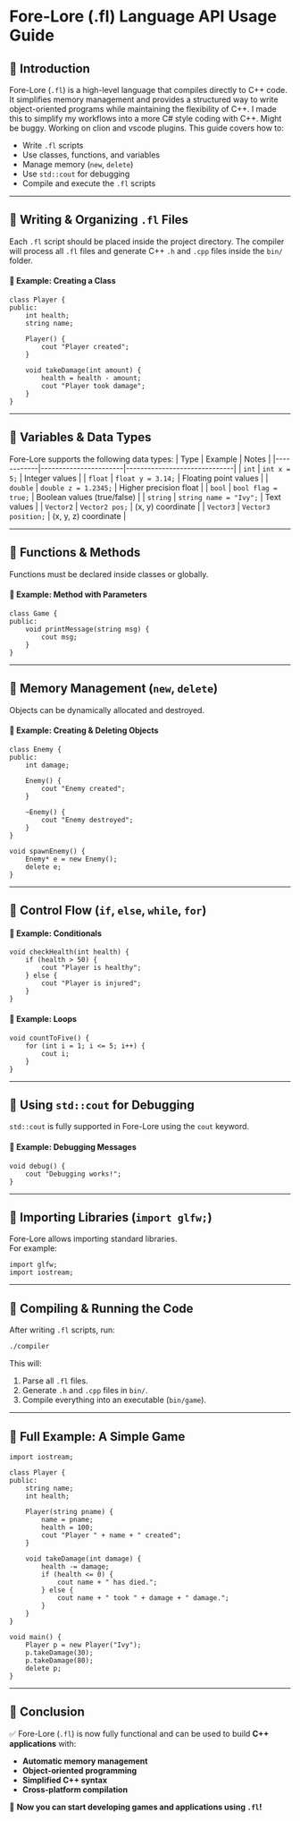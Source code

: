 # **Fore-Lore (.fl) Language API Usage Guide**

## **📌 Introduction**
Fore-Lore (`.fl`) is a high-level language that compiles directly to C++ code. It simplifies memory management and provides a structured way to write object-oriented programs while maintaining the flexibility of C++.
I made this to simplify my workflows into a more C# style coding with C++. Might be buggy. Working on clion and vscode plugins.
This guide covers how to:
- Write `.fl` scripts
- Use classes, functions, and variables
- Manage memory (`new`, `delete`)
- Use `std::cout` for debugging
- Compile and execute the `.fl` scripts

---

## **📂 Writing & Organizing `.fl` Files**
Each `.fl` script should be placed inside the project directory. The compiler will process all `.fl` files and generate C++ `.h` and `.cpp` files inside the `bin/` folder.

#### **📝 Example: Creating a Class**
```fl
class Player {
public:
    int health;
    string name;
    
    Player() {
        cout "Player created";
    }
    
    void takeDamage(int amount) {
        health = health - amount;
        cout "Player took damage";
    }
}
```

---

## **📌 Variables & Data Types**
Fore-Lore supports the following data types:
| Type        | Example               | Notes                        |
|------------|-----------------------|------------------------------|
| `int`      | `int x = 5;`          | Integer values               |
| `float`    | `float y = 3.14;`      | Floating point values        |
| `double`   | `double z = 1.2345;`   | Higher precision float       |
| `bool`     | `bool flag = true;`    | Boolean values (true/false)  |
| `string`   | `string name = "Ivy";` | Text values                  |
| `Vector2`  | `Vector2 pos;`        | (x, y) coordinate            |
| `Vector3`  | `Vector3 position;`    | (x, y, z) coordinate         |

---

## **📌 Functions & Methods**
Functions must be declared inside classes or globally.

#### **📝 Example: Method with Parameters**
```fl
class Game {
public:
    void printMessage(string msg) {
        cout msg;
    }
}
```

---

## **📌 Memory Management (`new`, `delete`)**
Objects can be dynamically allocated and destroyed.

#### **📝 Example: Creating & Deleting Objects**
```fl
class Enemy {
public:
    int damage;
    
    Enemy() {
        cout "Enemy created";
    }
    
    ~Enemy() {
        cout "Enemy destroyed";
    }
}

void spawnEnemy() {
    Enemy* e = new Enemy();
    delete e;
}
```

---

## **📌 Control Flow (`if`, `else`, `while`, `for`)**
#### **📝 Example: Conditionals**
```fl
void checkHealth(int health) {
    if (health > 50) {
        cout "Player is healthy";
    } else {
        cout "Player is injured";
    }
}
```

#### **📝 Example: Loops**
```fl
void countToFive() {
    for (int i = 1; i <= 5; i++) {
        cout i;
    }
}
```

---

## **📌 Using `std::cout` for Debugging**
`std::cout` is fully supported in Fore-Lore using the `cout` keyword.

#### **📝 Example: Debugging Messages**
```fl
void debug() {
    cout "Debugging works!";
}
```

---

## **📌 Importing Libraries (`import glfw;`)**
Fore-Lore allows importing standard libraries.  
For example:
```fl
import glfw;
import iostream;
```

---

## **📌 Compiling & Running the Code**
After writing `.fl` scripts, run:
```sh
./compiler
```
This will:
1. Parse all `.fl` files.
2. Generate `.h` and `.cpp` files in `bin/`.
3. Compile everything into an executable (`bin/game`).

---

## **📌 Full Example: A Simple Game**
```fl
import iostream;

class Player {
public:
    string name;
    int health;
    
    Player(string pname) {
        name = pname;
        health = 100;
        cout "Player " + name + " created";
    }
    
    void takeDamage(int damage) {
        health -= damage;
        if (health <= 0) {
            cout name + " has died.";
        } else {
            cout name + " took " + damage + " damage.";
        }
    }
}

void main() {
    Player p = new Player("Ivy");
    p.takeDamage(30);
    p.takeDamage(80);
    delete p;
}
```

---

## **📌 Conclusion**
✅ Fore-Lore (`.fl`) is now fully functional and can be used to build **C++ applications** with:
- **Automatic memory management**
- **Object-oriented programming**
- **Simplified C++ syntax**
- **Cross-platform compilation**

🚀 **Now you can start developing games and applications using `.fl`!**
